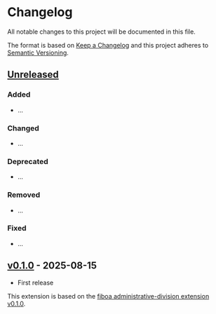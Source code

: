 # Changelog

All notable changes to this project will be documented in this file.

The format is based on [Keep a Changelog](http://keepachangelog.com/en/1.0.0/)
and this project adheres to [Semantic Versioning](http://semver.org/spec/v2.0.0.html).

## [Unreleased]

### Added

- ...

### Changed

- ...

### Deprecated

- ...

### Removed

- ...

### Fixed

- ...

## [v0.1.0] - 2025-08-15

- First release

This extension is based on the [fiboa administrative-division extension v0.1.0](https://github.com/fiboa/administrative-division-extension/).

[Unreleased]: <https://github.com/vecorel/administrative-division-extension/compare/v0.1.0...main>
[v0.1.0]: <https://github.com/vecorel/administrative-division-extension/tree/v0.1.0>
